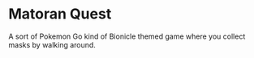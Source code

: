 # Matoran Quest
 A sort of Pokemon Go kind of Bionicle themed game where you collect masks by walking around.
